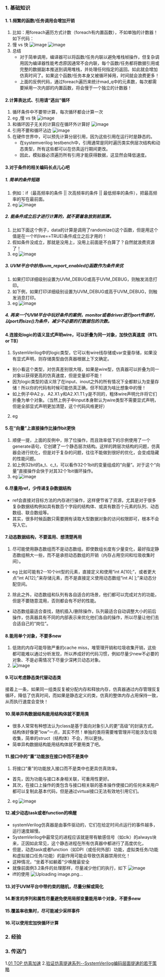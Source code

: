 ### 1. 基础知识
#### 1. 1.频繁的函数/任务调用会增加开销
1. 比如：用foreach遍历方式计数（foreach有内置函数），不如单独的计数器！如下代码：
2. 慢 vs 快
   ![image](https://github.com/bulaqi/IC-DV.github.io/assets/55919713/f56405bf-7472-4f61-a44a-b136cbd83d38)
   ![image](https://github.com/bulaqi/IC-DV.github.io/assets/55919713/75f86fa5-ad0a-4c4e-8d4c-a1180f234b76)
3. 总结
   - 对于简单调用，编译器可以将函数/任务内联以避免堆栈帧操作，但复杂调用因为编译器性能考虑原因通常不会内联，每个函数/任务都将数据引用或完整的数据副本推送到调用堆栈，并处理任何指定的返回。如此就会增加仿真时间了。如果这个函数/任务本身又被循环掉用，时间就会浪费更多！
   - 上面的反例代码，通过foreach遍历来统计mad_q中的元素数，每次都需要掉用一次内部的内置函数，将会慢于一个独立的计数器！

#### 2.计算表达式、引用请“逃出”循环
1. 循环条件中不要带计算，每次循环都会计算一次
2. eg ,慢 vs 快
   ![image](https://github.com/bulaqi/IC-DV.github.io/assets/55919713/194e2a94-d2c2-44df-bbcf-f63c01542934)
3. 和循环因子无关的计算应在循环外计算好
   ![image](https://github.com/bulaqi/IC-DV.github.io/assets/55919713/f1078622-6073-42aa-a20e-5ebb2efce041)
4. 引用不要和循环沾边
   ![image](https://github.com/bulaqi/IC-DV.github.io/assets/55919713/5b94efd4-a977-4f88-a49c-61d19e569982)
5. 在硬件世界中，可以预先计算分层引用，因为这些引用在运行时是静态的。
   - 在systemverilog testbench中，引用通常是同时遍历类实例层次结构和动态类型，所有这些都可以在仿真运行期间更改。
   - 因此，模拟器必须遍历所有引用才能获得数据，这显然会降低速度。

#### 3.对于条件的相关编码长点儿心吧
##### 1.  简单的条件短路 
1. 例如：if（最高频率的条件 || 次高频率的条件 || 最低频率的条件），把最高频率的写在最前面。
2.  eg
   ![image](https://github.com/bulaqi/IC-DV.github.io/assets/55919713/b73086f2-7d87-4670-af19-225313863af1)
##### 2. 能条件成立后才进行计算的，就不要着急放到前面算。
1. 比如下面这个例子，data的计算是调用了randomize()这个函数，但是用这个值是在一个If(live==TRUE)条件成立之后才用的！
2. 假如条件没成立，那就是没用上，没用上前面是不白算了？自然就浪费资源了！
3. eg
   ![image](https://github.com/bulaqi/IC-DV.github.io/assets/55919713/e853823f-01eb-454e-a83c-24437c48479d)
##### 3. UVM平台中妙用uvm_report_enabled()函数作为条件来优
1. 如果打印详细级别设置为UVM_DEBUG或高于UVM_DEBUG，则触发消息打印。
2. 如下例，如果打印详细级别设置为UVM_DEBUG或高于UVM_DEBUG，则触发消息打印。
3. eg
   ![image](https://github.com/bulaqi/IC-DV.github.io/assets/55919713/c0e7b2d9-91c7-47be-8265-4ec9c22fad84)
##### 4. 再来一个UVM平台中玩好条件的案例，monitor或者driver进行port传递时，以port的size()为条件，减少不必要的打数据包的次数。



#### 4.连接处logic的语义显式声明wire，可以折叠为同一对象，加快仿真速度（RTL or TB）
1.  SystemVerilog中的logic类型，它可以有wire线存储或var变量存储，如果没有显式声明，则存储类型由仿真器根据上下文确定。
  - 别小看这个类型，对仿真差别很大哦，如果是wire型，仿真器可以折叠为同一对象以获得更高的仿真速度，但是变量却不能！
  -  因为logic类型的语义除了在input、inout之外的所有情况下全都默认为变量存储！所以你的代码有时候可能仿真正确，但不知道为啥比想象中的慢！
  - 如上例子中A2.y、A2.X1.y和A2.X1.T1.y是不同的，粗体wire声明允许将它们折叠为单个对象。（当然上例子中input本身默认为wire类型不需要显式声明，但是全部显式声明更加清楚，这个代码风格更好）
2. eg
   

#### 5.在“向量”上直接操作比操作bit更快
1. 顺便一提，上面的反例中，除了位操作，而且效率低下的示例使用了一个generate语句，它创建了一个静态层次结构。这样的跨层次结构的问题，仿真器会进行优化，但是对于复杂的问题，往往不能做到很好的优化，会变成隐藏的性能问题。
2.  如上例32bit的a_t、c_t，可以看作32个1bit的变量组成的“向量”。对于这个“向量”直接操作会快于对其32个1bit循环操作。   
3. eg
   ![image](https://github.com/bulaqi/IC-DV.github.io/assets/55919713/482a1fe1-239c-4c7e-b1e3-0e2089e6d4d5)

#### 6.尽量用ref，少传递复杂数据结构
- ref会直接对目标方法的内存进行操作，这样便节省了资源，尤其是对于很多复杂数据结构例如具有数百个字段的结构体、或具有数百个元素的队列、动态数组、联合数组等。
- 其实，很多时候函数只需要拥有读取大型数据对象的访问权限即可，根本不会写入它。

#### 7.动态数据结构，不要滥用、想清楚再用
1. 尽可能使用静态数组而不是动态数组。即使数组长度有少量变化，最好指定静态数组稍大一些，而不是承担动态数组的开销（内存占用空间和垃圾收集时间）。
  - eg 比如可能有2--10个int型的元素，直接定义和使用“int A[10];”，或者更大点“int A[12];”来存储元素，而不是直接定义使用动态数组“int A[ ];”来动态分配空间。
2. 除此之外，动态数组和队列有各自适合的场景，他们都可以完成对方的功能，但是不要随意混用，否则都会有不好的性能。
  - 动态数组最适合查找，随机插入/删除操作，队列最适合自动调整大小的前后操作，仿真器具有不同的内部表示来优化他们各自的操作，所以尽量让他们去合适自己的“岗位”。


#### 8.能用单个对象，不要多new
1. 低效的内存可能导致严重的cache miss，堆管理开销和垃圾收集开销，这些都可能难以通过分析发现，所以养成好的代码习惯，例如尽量少new不必要的对象、不是必需情况下尽量少深拷贝动态对象。
2. ![image](https://github.com/bulaqi/IC-DV.github.io/assets/55919713/4f7149f4-c1b3-4cb9-8db4-cd519db2d94d)


#### 9.可以考虑静态类代替动态类
接着上一条，如果同一组类反复被分配内存和释放内存，仿真器通过内存管理反复循环，降低了仿真时间，而如果是静态定义的类，仿真的整体内存占用保持一致，从而执行速度会变快！

#### 10.简单异构数据结构能用结构体就不要用类
- 很多人常常有种想法认为class是基于面向对象引入的更“高级”的封装方式，结构体好像更“low”一点，其实不然！单独的类将需要堆管理并可能涉及垃圾收集，简单的struct（结构体）不会，所以更快。
- 简单异构数据结构能用结构体就不要用类了吧。
  
#### 11.接口中的“重”功能放在接口中而不是类中
1. 将接口“重”的功能放入接口而不是类中也更具仿真效率。
  - 首先，因为功能与接口本身相关联，可重用性更好。
  - 其次，在接口上操作的类包含与接口相关联的基本操作使接口的任何未来用户都可以复制此基本代码，但是通过virtual接口无法有效地引用它们。
2. eg
   ![image](https://github.com/bulaqi/IC-DV.github.io/assets/55919713/61219708-3cd8-45e5-944e-a3f9cd55ef3d)


#### 12.减少动态task或者function的唤醒
- systemVerilog仿真器是由事件驱动的，它们在给定时间点运行的事件越多，运行速度越慢。
- SystemVerilog中最常见的进程应该就是带有敏感信号（如clk）的always块来，正因如此常见，这个静态进程在所有仿真器中都进行了高度优化，
- 但是，动态task或者function（如DPI（或任何外部）功能，虚拟类任务/功能和虚拟接口任务/功能）的副作用可能会导致仿真器禁用优化！
- 这种情况，“坐着不如躺着”少唤醒最安全
- 就像前面例3.2条件的处理那样，尽量减少他们的执行，如下
    ![image](https://github.com/bulaqi/IC-DV.github.io/assets/55919713/3713f9a4-4184-4bad-beb6-8a9f46105bc2)
- iff的使用
   ![Uploading image.png…]()



#### 13.对于UVM平台中带约束的随机，尽量分解或简化
#### 14.断言的序列和属性尽量避免使用局部变量能用单个对象，不要多new
#### 15.覆盖率收集时，尽可能减少采样事件
#### 16.可以使用宏加快循环计算

   
### 2. 经验


### 3. 传送门
1.[01 TOP 仿真加速](https://github.com/bulaqi/IC-DV.github.io/blob/main/doc/01%20TOP%20%E4%BB%BF%E7%9C%9F%E5%8A%A0%E9%80%9F.md)
2.[验证仿真提速系列--SystemVerilog编码层面提速的若干策略](https://zhuanlan.zhihu.com/p/384492472)

